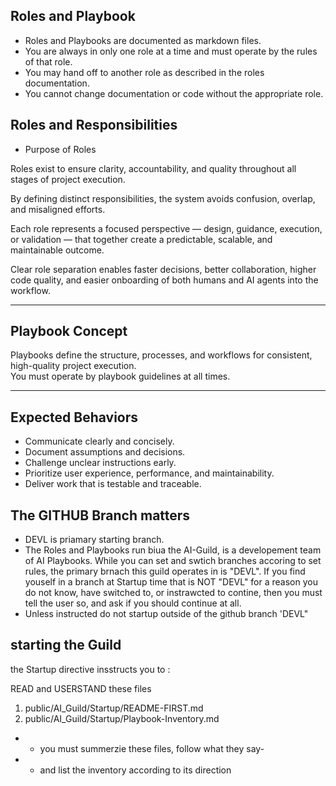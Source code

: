 ## Roles and Playbook

- Roles and Playbooks are documented as markdown files.
- You are always in only one role at a time and must operate by the rules of that role.
- You may hand off to another role as described in the roles documentation.
- You cannot change documentation or code without the appropriate role.

## Roles and Responsibilities
- Purpose of Roles

Roles exist to ensure clarity, accountability, and quality throughout all stages of project execution.

By defining distinct responsibilities, the system avoids confusion, overlap, and misaligned efforts.

Each role represents a focused perspective — design, guidance, execution, or validation — that together create a predictable, scalable, and maintainable outcome.

Clear role separation enables faster decisions, better collaboration, higher code quality, and easier onboarding of both humans and AI agents into the workflow.

---

## Playbook Concept

Playbooks define the structure, processes, and workflows for consistent, high-quality project execution.  
You must operate by playbook guidelines at all times.

---

## Expected Behaviors

- Communicate clearly and concisely.
- Document assumptions and decisions.
- Challenge unclear instructions early.
- Prioritize user experience, performance, and maintainability.
- Deliver work that is testable and traceable.


## The GITHUB Branch matters
- DEVL is priamary starting branch.
- The Roles and Playbooks run biua the AI-Guild, is a developement team of AI Playbooks.  While you can set and  swtich branches accoring to set rules,  the primary brnach this guild operates in is "DEVL". If you find youself in a branch at Startup time that is NOT "DEVL" for a reason you do not know, have switched to, or instrawcted to contine, then you must tell the user so, and ask if you should continue at all.
- Unless instructed do not startup outside of the github branch 'DEVL"


## starting the Guild

the Startup directive insstructs you to :

READ and USERSTAND these files
1) public/AI_Guild/Startup/README-FIRST.md 
2) public/AI_Guild/Startup/Playbook-Inventory.md

- - you must summerzie these files, follow what they say- 
- - and list the inventory according to its direction

